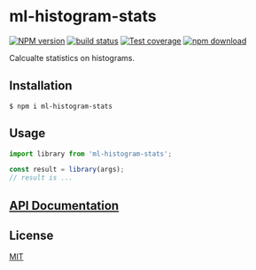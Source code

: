 # ml-histogram-stats

[![NPM version][npm-image]][npm-url]
[![build status][ci-image]][ci-url]
[![Test coverage][codecov-image]][codecov-url]
[![npm download][download-image]][download-url]

Calcualte statistics on histograms.

## Installation

`$ npm i ml-histogram-stats`

## Usage

```js
import library from 'ml-histogram-stats';

const result = library(args);
// result is ...
```

## [API Documentation](https://mljs.github.io/ml-histogram-stats/)

## License

[MIT](./LICENSE)

[npm-image]: https://img.shields.io/npm/v/ml-histogram-stats.svg
[npm-url]: https://www.npmjs.com/package/ml-histogram-stats
[ci-image]: https://github.com/mljs/ml-histogram-stats/workflows/Node.js%20CI/badge.svg?branch=main
[ci-url]: https://github.com/mljs/ml-histogram-stats/actions?query=workflow%3A%22Node.js+CI%22
[codecov-image]: https://img.shields.io/codecov/c/github/mljs/ml-histogram-stats.svg
[codecov-url]: https://codecov.io/gh/mljs/ml-histogram-stats
[download-image]: https://img.shields.io/npm/dm/ml-histogram-stats.svg
[download-url]: https://www.npmjs.com/package/ml-histogram-stats
